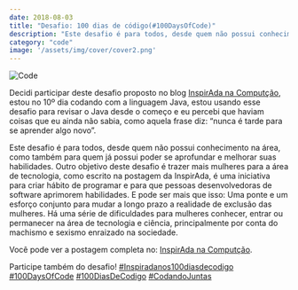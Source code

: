 ```yaml
---
date: 2018-08-03
title: "Desafio: 100 dias de código(#100DaysOfCode)"
description: "Este desafio é para todos, desde quem não possui conhecimento na área, como também para quem já possui poder se aprofundar e melhorar suas habilidades."
category: "code"
image: '/assets/img/cover/cover2.png'
---
```


![Code](/assets/img/code.png)

Decidi participar deste desafio proposto no blog <a href="https://inspiradanacomputacao.com/blog/aprenda-a-programar-com-desafio-100-dias-de-codigo" target="_blank" rel="nofollow, noreferrer,noopener,external">InspirAda na Computção</a>, estou no 10º dia codando com a linguagem Java, estou usando esse desafio para revisar o Java desde o começo e eu percebi que haviam coisas que eu ainda não sabia, como aquela frase diz: “nunca é tarde para se aprender algo novo”.

Este desafio é para todos, desde quem não possui conhecimento na área, como também para quem já possui poder se aprofundar e melhorar suas habilidades. Outro objetivo deste desafio é trazer mais mulheres para a área de tecnologia, como escrito na postagem da InspirAda, é uma iniciativa para criar hábito de programar e para que pessoas desenvolvedoras de software aprimorem habilidades. E pode ser mais que isso: Uma ponte e um esforço conjunto para mudar a longo prazo a realidade de exclusão das mulheres. Há uma série de dificuldades para mulheres conhecer, entrar ou permanecer na área de tecnologia e ciência, principalmente por conta do machismo e sexismo enraizado na sociedade.

Você pode ver a postagem completa no: <a href="https://inspiradanacomputacao.com/blog/aprenda-a-programar-com-desafio-100-dias-de-codigo" target="_blank" rel="nofollow, noreferrer,noopener,external">InspirAda na Computção</a>.

Participe também do desafio! <a class="hashtag" href="https://twitter.com/hashtag/InspiradaNos100DiasDeCodigo" target="_blank" rel="noopener noreferrer">#Inspiradanos100diasdecodigo</a>
<a class="hashtag" href="https://twitter.com/hashtag/100DaysOfCode" target="_blank" rel="noopener noreferrer">#100DaysOfCode</a>
<a class="hashtag" href="https://twitter.com/hashtag/100DiasDeCodigo" target="_blank" rel="noopener noreferrer">#100DiasDeCodigo</a>
<a class="hashtag" href="https://twitter.com/hashtag/CodandoJuntas" target="_blank" rel="noopener noreferrer">#CodandoJuntas</a>
